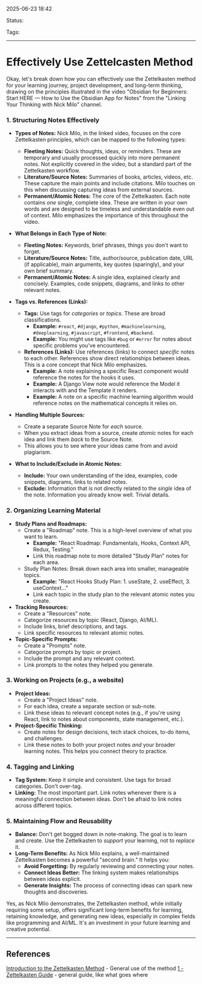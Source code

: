 
2025-06-23 18:42

Status:

Tags:

---
# Effectively Use Zettelcasten Method

Okay, let's break down how you can effectively use the Zettelkasten method for your learning journey, project development, and long-term thinking, drawing on the principles illustrated in the video "Obsidian for Beginners: Start HERE — How to Use the Obsidian App for Notes" from the "Linking Your Thinking with Nick Milo" channel.

### 1. Structuring Notes Effectively

- **Types of Notes:** Nick Milo, in the linked video, focuses on the core Zettelkasten principles, which can be mapped to the following types:
    - **Fleeting Notes:** Quick thoughts, ideas, or reminders. These are temporary and usually processed quickly into more permanent notes. Not explicitly covered in the video, but a standard part of the Zettelkasten workflow.
    - **Literature/Source Notes:** Summaries of books, articles, videos, etc. These capture the main points and include citations. Milo touches on this when discussing capturing ideas from external sources.
    - **Permanent/Atomic Notes:** The core of the Zettelkasten. Each note contains _one_ single, complete idea. These are written in your own words and are designed to be timeless and understandable even out of context. Milo emphasizes the importance of this throughout the video.
- **What Belongs in Each Type of Note:**
    - **Fleeting Notes:** Keywords, brief phrases, things you don't want to forget.
    - **Literature/Source Notes:** Title, author/source, publication date, URL (if applicable), main arguments, key quotes (sparingly), and your own brief summary.
    - **Permanent/Atomic Notes:** A single idea, explained clearly and concisely. Examples, code snippets, diagrams, and links to other relevant notes.
- **Tags vs. References (Links):**
    
    - **Tags:** Use tags for _categories_ or _topics_. These are broad classifications.
        - **Example:** `#react`, `#django`, `#python`, `#machinelearning`, `#deeplearning`, `#javascript`, `#frontend`, `#backend`.
        - **Example:** You might use tags like `#bug` or `#error` for notes about specific problems you've encountered.
    - **References (Links):** Use references (links) to connect _specific_ notes to each other. References show direct relationships between ideas. This is a core concept that Nick Milo emphasizes.
        - **Example:** A note explaining a specific React component would reference the notes for the hooks it uses.
        - **Example:** A Django View note would reference the Model it interacts with and the Template it renders.
        - **Example:** A note on a specific machine learning algorithm would reference notes on the mathematical concepts it relies on.
- **Handling Multiple Sources:**
    - Create a separate Source Note for _each_ source.
    - When you extract ideas from a source, create _atomic_ notes for each idea and link them _back_ to the Source Note.
    - This allows you to see where your ideas came from and avoid plagiarism.
- **What to Include/Exclude in Atomic Notes:**
    - **Include:** Your own understanding of the idea, examples, code snippets, diagrams, links to related notes.
    - **Exclude:** Information that is not directly related to the _single_ idea of the note. Information you already know well. Trivial details.

### 2. Organizing Learning Material

- **Study Plans and Roadmaps:**
    - Create a "Roadmap" note. This is a high-level overview of what you want to learn.
        - **Example:** "React Roadmap: Fundamentals, Hooks, Context API, Redux, Testing."
        - Link this roadmap note to more detailed "Study Plan" notes for each area.
    - Study Plan Notes: Break down each area into smaller, manageable topics.
        - **Example:** "React Hooks Study Plan: 1. useState, 2. useEffect, 3. useContext..."
        - Link each topic in the study plan to the relevant atomic notes you create.
- **Tracking Resources:**
    - Create a "Resources" note.
    - Categorize resources by topic (React, Django, AI/ML).
    - Include links, brief descriptions, and tags.
    - Link specific resources to relevant atomic notes.
- **Topic-Specific Prompts:**
    - Create a "Prompts" note.
    - Categorize prompts by topic or project.
    - Include the prompt and any relevant context.
    - Link prompts to the notes they helped you generate.

### 3. Working on Projects (e.g., a website)

- **Project Ideas:**
    - Create a "Project Ideas" note.
    - For each idea, create a separate section or sub-note.
    - Link these ideas to relevant concept notes (e.g., if you're using React, link to notes about components, state management, etc.).
- **Project-Specific Thinking:**
    - Create notes for design decisions, tech stack choices, to-do items, and challenges.
    - Link these notes to both your project notes _and_ your broader learning notes. This helps you connect theory to practice.

### 4. Tagging and Linking

- **Tag System:** Keep it simple and consistent. Use tags for broad categories. Don't over-tag.
- **Linking:** The most important part. Link notes whenever there is a meaningful connection between ideas. Don't be afraid to link notes across different topics.

### 5. Maintaining Flow and Reusability

- **Balance:** Don't get bogged down in note-making. The goal is to learn and create. Use the Zettelkasten to _support_ your learning, not to _replace_ it.
- **Long-Term Benefits:** As Nick Milo explains, a well-maintained Zettelkasten becomes a powerful "second brain." It helps you:
    - **Avoid Forgetting:** By regularly reviewing and connecting your notes.
    - **Connect Ideas Better:** The linking system makes relationships between ideas explicit.
    - **Generate Insights:** The process of connecting ideas can spark new thoughts and discoveries.

Yes, as Nick Milo demonstrates, the Zettelkasten method, while initially requiring some setup, offers significant long-term benefits for learning, retaining knowledge, and generating new ideas, especially in complex fields like programming and AI/ML. It's an investment in your future learning and creative potential.

---
## References

[Introduction to the Zettelkasten Method](../Articles/Introduction%20to%20the%20Zettelkasten%20Method.md) - General use of the method
[1 - Zettelkasten Guide](../../6%20-%20Main%20notes/1%20-%20Zettelkasten%20Guide.md) - general guide, like what goes where